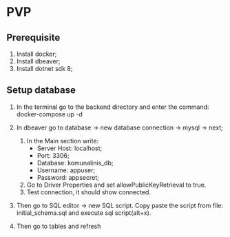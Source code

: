 # PVP
## Prerequisite
1. Install docker; 
2. Install dbeaver;
3. Install dotnet sdk 8; 

## Setup database
1. In the terminal go to the backend directory and enter the command: docker-compose up -d 


1. In dbeaver go to database -> new database connection -> mysql -> next;
     1. In the Main section write:
           * Server Host: localhost;
           * Port: 3306;
           * Database: komunalinis_db;
           * Username: appuser;
           * Password: appsecret;
     2. Go to Driver Properties and set allowPublicKeyRetrieval to true. 
     3. Test connection, it should show connected. 

2. Then go to SQL editor -> new SQL script. Copy paste the script from file: initial_schema.sql and execute sql script(alt+x). 
3. Then go to tables and refresh 
